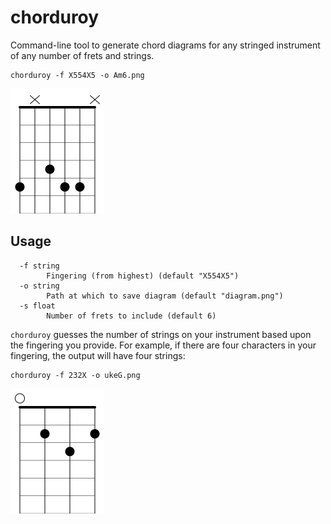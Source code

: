 # chorduroy

Command-line tool to generate chord diagrams for any stringed instrument of any number of frets and strings.


```shell
chorduroy -f X554X5 -o Am6.png
```

<img src="docs/demo.png" width=150 />


## Usage

```
  -f string
    	Fingering (from highest) (default "X554X5")
  -o string
    	Path at which to save diagram (default "diagram.png")
  -s float
    	Number of frets to include (default 6)
```


`chorduroy` guesses the number of strings on your instrument based upon the fingering you provide. For example, if there are four characters in your fingering, the output will have four strings:

```shell
chorduroy -f 232X -o ukeG.png
```

<img src="docs/ukeG.png" width=150 />

